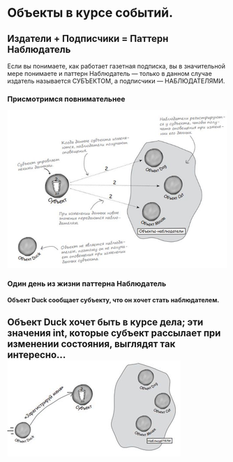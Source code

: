 # Объекты в курсе событий.
## Издатели + Подписчики = Паттерн Наблюдатель
Если вы понимаете, как работает газетная подписка, вы в значительной мере понимаете и паттерн Наблюдатель — только
в данном случае издатель называется СУБЪЕКТОМ, а подписчики — НАБЛЮДАТЕЛЯМИ. 
### Присмотримся повнимательнее
![kartinka](https://raw.githubusercontent.com/Alesha0808/Compressor./a5e5e9a7e882fb604137897d0dd7a9a06ae74c36/%D0%A1%D0%BD%D0%B8%D0%BC%D0%BE%D0%BA.JPG)
### Один день из жизни паттерна Наблюдатель
#### Объект Duck сообщает субъекту, что он хочет стать наблюдателем.
Объект Duck хочет быть в курсе
дела; эти значения int, которые
субъект рассылает при изменении состояния, выглядят так
интересно...
![kartinka](https://github.com/Alesha0808/Compressor./blob/master/%D0%A1%D0%BD%D0%B8%D0%BC%D0%BE%D0%BA1.JPG?raw=true)
---
